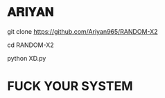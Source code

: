  # 𝐀𝐑𝐈𝐘𝐀𝐍
 git clone https://github.com/Ariyan965/RANDOM-X2

 cd RANDOM-X2

 python XD.py

# FUCK YOUR SYSTEM 
